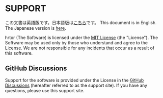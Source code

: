 # SUPPORT

この文書は英語版です。日本語版は[こちら](./SUPPORT_JP.md)です。
This document is in English. The Japanese version is [here](./SUPPORT_JP.md).

hrtor (The Software) is licensed under the [MIT License](../LICENSE) (the "License"). The Software may be used only by those who understand and agree to the License. We are not responsible for any incidents that occur as a result of this software.

## GitHub Discussions

Support for the software is provided under the License in the [GitHub Discussions](https://github.com/haruki7049/hrtor/discussions) (hereafter referred to as the support site). If you have any questions, please use this support site.
